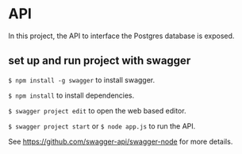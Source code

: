 # API
In this project, the API to interface the Postgres database is exposed.

## set up and run project with swagger
`$ npm install -g swagger` to install swagger.   

`$ npm install` to install dependencies.   

`$ swagger project edit` to open the web based editor.   

`$ swagger project start` or `$ node app.js` to run the API.

See https://github.com/swagger-api/swagger-node for more details.